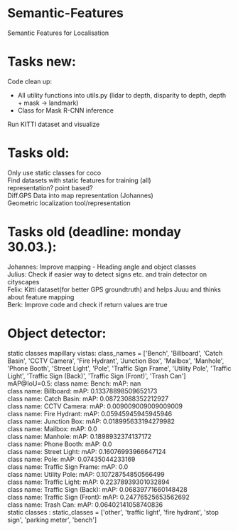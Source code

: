 # Semantic-Features
Semantic Features for Localisation

# Tasks new:
Code clean up:
- All utility functions into utils.py (lidar to depth, disparity to depth, depth + mask -> landmark)
- Class for Mask R-CNN inference

Run KITTI dataset and visualize

# Tasks old:
Only use static classes for coco <br>
Find datasets with static features for training (all) <br>
representation? point based? <br>
Diff.GPS Data into map representation (Johannes) <br>
Geometric localization tool/representation

# Tasks old (deadline: monday 30.03.):
Johannes: Improve mapping - Heading angle and object classes <br>
Julius: Check if easier way to detect signs etc. and train detector on cityscapes <br>
Felix: Kitti dataset(for better GPS groundtruth) and helps Juuu and thinks about feature mapping <br>
Berk: Improve code and check if return values are true

# Object detector:
static classes mapillary vistas: class_names = ['Bench', 'Billboard', 'Catch Basin', 'CCTV Camera', 'Fire Hydrant', 'Junction Box', 'Mailbox',
               'Manhole', 'Phone Booth', 'Street Light', 'Pole', 'Traffic Sign Frame', 'Utility Pole',
               'Traffic Light', 'Traffic Sign (Back)', 'Traffic Sign (Front)', 'Trash Can']
mAP@IoU=0.5: 
class name: Bench: mAP: nan <br>
class name: Billboard: mAP: 0.13378898509652173 <br>
class name: Catch Basin: mAP: 0.08723088352212927 <br>
class name: CCTV Camera: mAP: 0.009009009009009009 <br>
class name: Fire Hydrant: mAP: 0.05945945945945946 <br>
class name: Junction Box: mAP: 0.018995633194279982 <br>
class name: Mailbox: mAP: 0.0 <br>
class name: Manhole: mAP: 0.1898932374137172 <br>
class name: Phone Booth: mAP: 0.0 <br>
class name: Street Light: mAP: 0.16076993966647124 <br>
class name: Pole: mAP: 0.07435044233169 <br>
class name: Traffic Sign Frame: mAP: 0.0 <br>
class name: Utility Pole: mAP: 0.10728754850566499 <br>
class name: Traffic Light: mAP: 0.22378939301032894 <br>
class name: Traffic Sign (Back): mAP: 0.06839771660148428 <br>
class name: Traffic Sign (Front): mAP: 0.24776525653562692 <br>
class name: Trash Can: mAP: 0.06402141058740836 <br>
static classes : static_classes = ['other', 'traffic light', 'fire hydrant', 
                  'stop sign', 'parking meter', 'bench']

